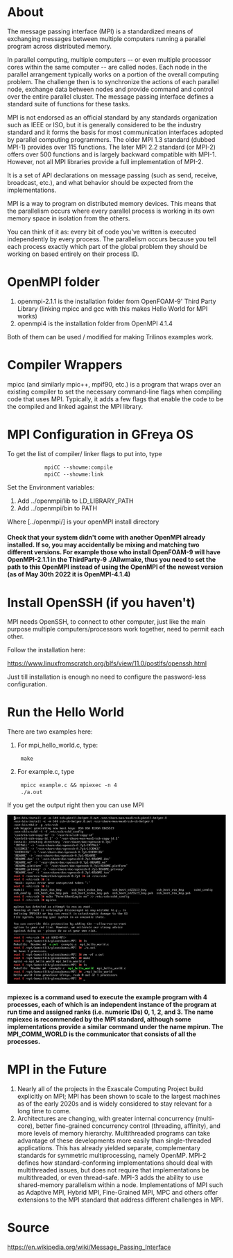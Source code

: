 # About 
The message passing interface (MPI) is a standardized means of exchanging messages between multiple computers running a parallel program across distributed memory.

In parallel computing, multiple computers -- or even multiple processor cores within the same computer -- are called nodes.  Each node in the parallel arrangement typically works on a portion of the overall computing problem. The challenge then is to synchronize the actions of each parallel node, exchange data between nodes and provide command and control over the entire parallel cluster. The message passing interface defines a standard suite of functions for these tasks.

MPI is not endorsed as an official standard by any standards organization such as IEEE or ISO, but it is generally considered to be the industry standard and it forms the basis for most communication interfaces adopted by parallel computing programmers. The older MPI 1.3 standard (dubbed MPI-1) provides over 115 functions. The later MPI 2.2 standard (or MPI-2) offers over 500 functions and is largely backward compatible with MPI-1. However, not all MPI libraries provide a full implementation of MPI-2. 

It is a set of API declarations on message passing (such as send, receive, broadcast, etc.), and what behavior should be expected from the implementations. 

MPI is a way to program on distributed memory devices. This means that the parallelism occurs where every parallel process is working in its own memory space in isolation from the others.

You can think of it as: every bit of code you've written is executed independently by every process. The parallelism occurs because you tell each process exactly which part of the global problem they should be working on based entirely on their process ID.

# OpenMPI folder

1. openmpi-2.1.1 is the installation folder from OpenFOAM-9' Third Party Library (linking mpicc and gcc with this makes Hello World for MPI works)
2. openmpi4 is the installation folder from OpenMPI 4.1.4

Both of them can be used / modified for making Trilinos examples work.

# Compiler Wrappers
mpicc (and similarly mpic++, mpif90, etc.) is a program that wraps over an existing compiler to set the necessary command-line flags when compiling code that uses MPI. Typically, it adds a few flags that enable the code to be the compiled and linked against the MPI library.

# MPI Configuration in GFreya OS

To get the list of compiler/ linker flags to put into, type

                mpiCC --showme:compile
                mpiCC --showme:link
  
Set the Environment variables: 
1. Add ../openmpi/lib to LD_LIBRARY_PATH 
2. Add ../openmpi/bin to PATH 

Where [../openmpi/] is your openMPI install directory

#### Check that your system didn't come with another OpenMPI already installed. If so, you may accidentally be mixing and matching two different versions. For example those who install OpenFOAM-9 will have OpenMPI-2.1.1 in the ThirdParty-9 ./Allwmake, thus you need to set the path to this OpenMPI instead of using the OpenMPI of the newest version (as of May 30th 2022 it is OpenMPI-4.1.4)

# Install OpenSSH (if you haven't)
MPI needs OpenSSH, to connect to other computer, just like the main purpose multiple computers/processors work together, need to permit each other.

Follow the installation here:

https://www.linuxfromscratch.org/blfs/view/11.0/postlfs/openssh.html

Just till installation is enough no need to configure the password-less configuration.

# Run the Hello World
There are two examples here:

1. For mpi_hello_world.c, type:

        make
    
2. For example.c, type

        mpicc example.c && mpiexec -n 4
        ./a.out
If you get the output right then you can use MPI

![openmpi](https://raw.githubusercontent.com/glanzkaiser/glanzshamzs/main/MPI/images/blfs-prob-38-4.png)
#### mpiexec is a command used to execute the example program with 4 processes, each of which is an independent instance of the program at run time and assigned ranks (i.e. numeric IDs) 0, 1, 2, and 3. The name mpiexec is recommended by the MPI standard, although some implementations provide a similar command under the name mpirun. The MPI_COMM_WORLD is the communicator that consists of all the processes. 

# MPI in the Future
1. Nearly all of the projects in the Exascale Computing Project build explicitly on MPI; MPI has been shown to scale to the largest machines as of the early 2020s and is widely considered to stay relevant for a long time to come. 
2. Architectures are changing, with greater internal concurrency (multi-core), better fine-grained concurrency control (threading, affinity), and more levels of memory hierarchy. Multithreaded programs can take advantage of these developments more easily than single-threaded applications. This has already yielded separate, complementary standards for symmetric multiprocessing, namely OpenMP. MPI-2 defines how standard-conforming implementations should deal with multithreaded issues, but does not require that implementations be multithreaded, or even thread-safe. MPI-3 adds the ability to use shared-memory parallelism within a node. Implementations of MPI such as Adaptive MPI, Hybrid MPI, Fine-Grained MPI, MPC and others offer extensions to the MPI standard that address different challenges in MPI. 
 

# Source
https://en.wikipedia.org/wiki/Message_Passing_Interface
